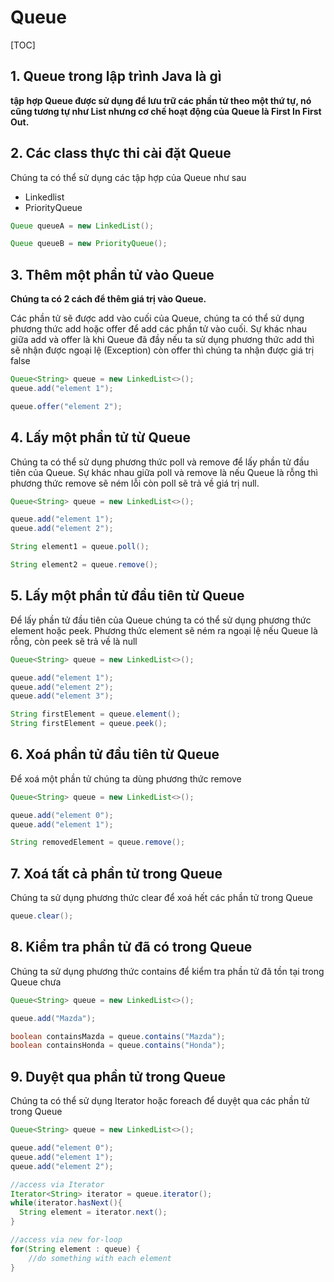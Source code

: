 # Queue

[TOC]

## 1. Queue trong lập trình Java là gì 

**tập hợp Queue được sử dụng để lưu trữ các phần tử theo một thứ tự, nó cũng tương tự như List nhưng cơ chế hoạt động của Queue là First In First Out.** 

## 2. Các class thực thi cài đặt Queue 

Chúng ta có thể sử dụng các tập hợp của Queue như sau

- Linkedlist
- PriorityQueue

```java
Queue queueA = new LinkedList();

Queue queueB = new PriorityQueue();
```

## 3. Thêm một phần tử vào Queue 

**Chúng ta có 2 cách để thêm giá trị vào Queue.**

Các phần tử sẽ được add vào cuối của Queue, chúng ta có thể sử dụng phương thức add hoặc offer để add các phần tử vào cuối. Sự khác nhau giữa add và offer là khi Queue đã đầy nếu ta sử dụng phương thức add thì sẽ nhận được ngoại lệ (Exception) còn offer thì chúng ta nhận được giá trị false

```java
Queue<String> queue = new LinkedList<>();
queue.add("element 1");

queue.offer("element 2");
```

## 4. Lấy một phần tử từ Queue 

Chúng ta có thể sử dụng phương thức poll và remove để lấy phần tử đầu tiên của Queue. Sự khác nhau giữa poll và remove là nếu Queue là rỗng thì phương thức remove sẽ ném lỗi còn poll sẽ trả về giá trị null.

```java
Queue<String> queue = new LinkedList<>();

queue.add("element 1");
queue.add("element 2");

String element1 = queue.poll();

String element2 = queue.remove();
```

## 5. Lấy một phần tử đầu tiên từ Queue 

Để lấy phần tử đầu tiên của Queue chúng ta có thể sử dụng phương thức element hoặc peek. Phương thức element sẽ ném ra ngoại lệ nếu Queue là rỗng, còn peek sẽ trả về là null

```java
Queue<String> queue = new LinkedList<>();

queue.add("element 1");
queue.add("element 2");
queue.add("element 3");

String firstElement = queue.element();
String firstElement = queue.peek();
```

## 6. Xoá phần tử đầu tiên từ Queue 

Để xoá một phần tử chúng ta dùng phương thức remove

```java
Queue<String> queue = new LinkedList<>();

queue.add("element 0");
queue.add("element 1");

String removedElement = queue.remove();
```

## 7. Xoá tất cả phần tử trong Queue 

Chúng ta sử dụng phương thức clear để xoá hết các phần tử trong Queue

```java
queue.clear();
```

## 8. Kiểm tra phần tử đã có trong Queue 

Chúng ta sử dụng phương thức contains để kiểm tra phần tử đã tồn tại trong Queue chưa

```java
Queue<String> queue = new LinkedList<>();

queue.add("Mazda");

boolean containsMazda = queue.contains("Mazda");
boolean containsHonda = queue.contains("Honda");
```

## 9. Duyệt qua phần tử trong Queue

Chúng ta có thể sử dụng Iterator hoặc foreach để duyệt qua các phần tử trong Queue

```java
Queue<String> queue = new LinkedList<>();

queue.add("element 0");
queue.add("element 1");
queue.add("element 2");

//access via Iterator
Iterator<String> iterator = queue.iterator();
while(iterator.hasNext(){
  String element = iterator.next();
}

//access via new for-loop
for(String element : queue) {
    //do something with each element
}
```